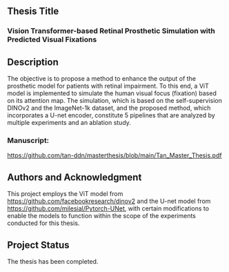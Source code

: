 ## Thesis Title
### Vision Transformer-based Retinal Prosthetic Simulation with Predicted Visual Fixations

## Description
The objective is to propose a method to enhance the output of the prosthetic model for patients with retinal impairment. To this end, a ViT model is implemented to simulate the human visual focus (fixation) based on its attention map. The simulation, which is based on the self-supervision DINOv2 and the ImageNet-1k dataset, and the proposed method, which incorporates a U-net encoder, constitute 5 pipelines that are analyzed by multiple experiments and an ablation study.

### Manuscript: 
https://github.com/tan-ddn/masterthesis/blob/main/Tan_Master_Thesis.pdf


## Authors and Acknowledgment
This project employs the ViT model from https://github.com/facebookresearch/dinov2 and the U-net model from https://github.com/milesial/Pytorch-UNet, with certain modifications to enable the models to function within the scope of the experiments conducted for this thesis.

## Project Status
The thesis has been completed.
